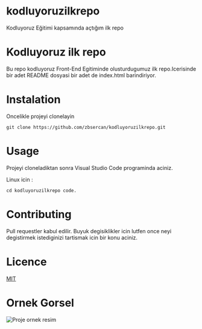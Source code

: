 # kodluyoruzilkrepo
Kodluyoruz Eğitimi kapsamında açtığım ilk repo
# Kodluyoruz ilk repo
Bu repo kodluyoruz Front-End Egitiminde olusturdugumuz ilk repo.Icerisinde bir adet  README dosyasi bir adet de index.html barindiriyor.

# Instalation

Oncelikle projeyi clonelayin

``git clone https://github.com/zbsercan/kodluyoruzilkrepo.git
``

# Usage
Projeyi cloneladiktan sonra Visual Studio Code programinda aciniz.

Linux icin :

``cd kodluyoruzilkrepo
code. 
``

# Contributing
 Pull requestler kabul edilir. Buyuk degisiklikler icin lutfen once neyi degistirmek istediginizi tartismak icin bir konu aciniz.

 # Licence 

 [MIT](https://github.com/zbsercan/kodluyoruzilkrepo/blob/main/LICENSE)

 # Ornek Gorsel

 ![Proje ornek resim](https://www.istockphoto.com/tr/vekt%C3%B6r/palmiye-a%C4%9Fac%C4%B1-gm1142738715-306626792)
